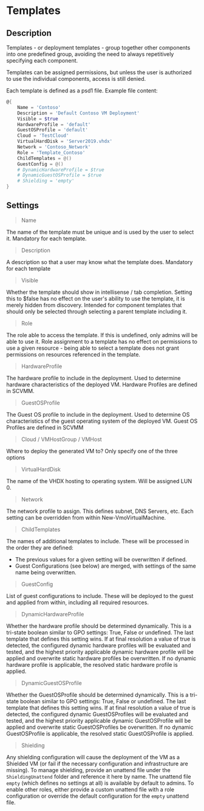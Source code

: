 # Templates

## Description

Templates - or deployment templates - group together other components into one predefined group, avoiding the need to always repetitively specifying each component.

Templates can be assigned permissions, but unless the user is authorized to use the individual components, access is still denied.

Each template is defined as a psd1 file.
Example file content:

```powershell
@{
    Name = 'Contoso'
    Description = 'Default Contoso VM Deployment'
    Visible = $true
    HardwareProfile = 'default'
    GuestOSProfile = 'default'
    Cloud = 'TestCloud'
    VirtualHardDisk = 'Server2019.vhdx'
    Network = 'Contoso_Network'
    Role = 'Template_Contoso'
    ChildTemplates = @()
    GuestConfig = @()
    # DynamicHardwareProfile = $true
    # DynamicGuestOSProfile = $true
    # Shielding = 'empty'
}
```

## Settings

> Name

The name of the template must be unique and is used by the user to select it.
Mandatory for each template.

> Description

A description so that a user may know what the template does.
Mandatory for each template

> Visible

Whether the template should show in intellisense / tab completion.
Setting this to $false has no effect on the user's ability to use the template, it is merely hidden from discovery.
Intended for component templates that should only be selected through selecting a parent template including it.

> Role

The role able to access the template.
If this is undefined, only admins will be able to use it.
Role assignment to a template has no effect on permissions to use a given resource - being able to select a template does not grant permissions on resources referenced in the template.

> HardwareProfile

The hardware profile to include in the deployment.
Used to determine hardware characteristics of the deployed VM.
Hardware Profiles are defined in SCVMM.

> GuestOSProfile

The Guest OS profile to include in the deployment.
Used to determine OS characteristics of the guest operating system of the deployed VM.
Guest OS Profiles are defined in SCVMM

> Cloud / VMHostGroup / VMHost

Where to deploy the generated VM to?
Only specify one of the three options

> VirtualHardDisk

The name of the VHDX hosting to operating system.
Will be assigned LUN 0.

> Network

The network profile to assign.
This defines subnet, DNS Servers, etc.
Each setting can be overridden from within New-VmoVirtualMachine.

> ChildTemplates

The names of additional templates to include.
These will be processed in the order they are defined:

+ The previous values for a given setting will be overwritten if defined.
+ Guest Configurations (see below) are merged, with settings of the same name being overwritten.

> GuestConfig

List of guest configurations to include.
These will be deployed to the guest and applied from within, including all required resources.

> DynamicHardwareProfile

Whether the hardware profile should be determined dynamically.
This is a tri-state boolean similar to GPO settings: True, False or undefined.
The last template that defines this setting wins.
If at final resolution a value of true is detected, the configured dynamic hardware profiles will be evaluated and tested, and the highest priority applicable dynamic hardware profile will be applied and overwrite static hardware profiles be overwritten.
If no dynamic hardware profile is applicable, the resolved static hardware profile is applied.

> DynamicGuestOSProfile

Whether the GuestOSProfile should be determined dynamically.
This is a tri-state boolean similar to GPO settings: True, False or undefined.
The last template that defines this setting wins.
If at final resolution a value of true is detected, the configured dynamic GuestOSProfiles will be evaluated and tested, and the highest priority applicable dynamic GuestOSProfile will be applied and overwrite static GuestOSProfiles be overwritten.
If no dynamic GuestOSProfile is applicable, the resolved static GuestOSProfile is applied.

> Shielding

Any shielding configuration will cause the deployment of the VM as a Shielded VM (or fail if the necessary configuration and infrastructure are missing).
To manage shielding, provide an unattend file under the `ShieldingUnattend` folder and reference it here by name.
The unattend file `empty` (which defines no settings at all) is available by default to admins.
To enable other roles, either provide a custom unattend file with a role configuration or override the default configuration for the `empty` unattend file.
